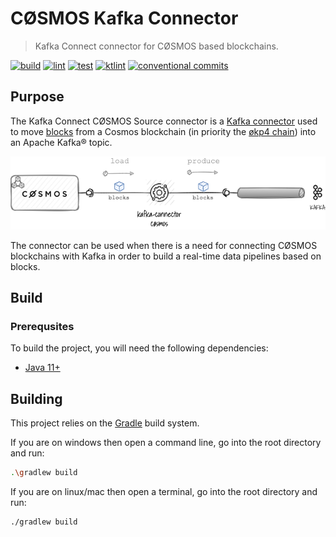 # CØSMOS Kafka Connector

> Kafka Connect connector for CØSMOS based blockchains.

[![build](https://github.com/okp4/kafka-connector-cosmos/actions/workflows/build.yml/badge.svg)](https://github.com/okp4/kafka-connector-cosmos/actions/workflows/build.yml)
[![lint](https://github.com/okp4/kafka-connector-cosmos/actions/workflows/lint.yml/badge.svg)](https://github.com/okp4/kafka-connector-cosmos/actions/workflows/lint.yml)
[![test](https://github.com/okp4/kafka-connector-cosmos/actions/workflows/test.yml/badge.svg)](https://github.com/okp4/kafka-connector-cosmos/actions/workflows/test.yml)
[![ktlint](https://img.shields.io/badge/code%20style-%E2%9D%A4-FF4081.svg)](https://ktlint.github.io/)
[![conventional commits](https://img.shields.io/badge/Conventional%20Commits-1.0.0-yellow.svg)](https://conventionalcommits.org)

## Purpose

The Kafka Connect CØSMOS Source connector is
a [Kafka connector](https://docs.confluent.io/platform/current/connect/concepts.html#connect-connectors)
used to move [blocks](https://docs.cosmos.network/master/intro/sdk-app-architecture.html) from a Cosmos blockchain (in
priority the [økp4 chain](https://github.com/okp4/okp4d)) into an Apache Kafka® topic.

<p align="center">
  <img src="./docs/overview.png">
</p>

The connector can be used when there is a need for connecting CØSMOS blockchains with Kafka in order to build a real-time
data pipelines based on blocks.

## Build

### Prerequsites

To build the project, you will need the following dependencies:

- [Java 11+](https://openjdk.java.net/)

## Building

This project relies on the [Gradle](https://gradle.org/) build system.

If you are on windows then open a command line, go into the root directory and run:

```sh
.\gradlew build
```

If you are on linux/mac then open a terminal, go into the root directory and run:

```sh
./gradlew build
```
